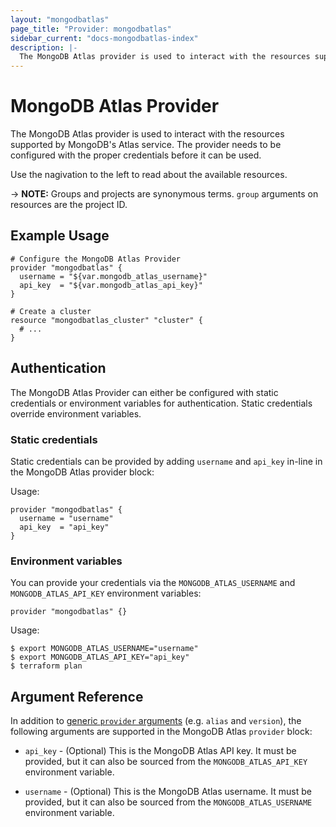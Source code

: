 ```yaml
---
layout: "mongodbatlas"
page_title: "Provider: mongodbatlas"
sidebar_current: "docs-mongodbatlas-index"
description: |-
  The MongoDB Atlas provider is used to interact with the resources supported by MongoDB's Atlas service. The provider needs to be configured with the proper credentials before it can be used.
---
```


# MongoDB Atlas Provider

The MongoDB Atlas provider is used to interact with the resources supported by
MongoDB's Atlas service. The provider needs to be configured with the proper
credentials before it can be used.

Use the nagivation to the left to read about the available resources.

-> **NOTE:** Groups and projects are synonymous terms. `group` arguments on
resources are the project ID.

## Example Usage

```hcl
# Configure the MongoDB Atlas Provider
provider "mongodbatlas" {
  username = "${var.mongodb_atlas_username}"
  api_key  = "${var.mongodb_atlas_api_key}"
}

# Create a cluster
resource "mongodbatlas_cluster" "cluster" {
  # ...
}
```

## Authentication

The MongoDB Atlas Provider can either be configured with static credentials or
environment variables for authentication. Static credentials override
environment variables.

### Static credentials

Static credentials can be provided by adding `username` and `api_key` in-line in the MongoDB Atlas provider block:

Usage:

```hcl
provider "mongodbatlas" {
  username = "username"
  api_key  = "api_key"
}
```

### Environment variables

You can provide your credentials via the `MONGODB_ATLAS_USERNAME` and
`MONGODB_ATLAS_API_KEY` environment variables:

```hcl
provider "mongodbatlas" {}
```

Usage:

```shell
$ export MONGODB_ATLAS_USERNAME="username"
$ export MONGODB_ATLAS_API_KEY="api_key"
$ terraform plan
```

## Argument Reference

In addition to [generic `provider`
arguments](https://www.terraform.io/docs/configuration/providers.html) (e.g.
`alias` and `version`), the following arguments are supported in the MongoDB
Atlas `provider` block:

* `api_key` - (Optional) This is the MongoDB Atlas API key. It must be
  provided, but it can also be sourced from the `MONGODB_ATLAS_API_KEY`
  environment variable.

* `username` - (Optional) This is the MongoDB Atlas username. It must be
  provided, but it can also be sourced from the `MONGODB_ATLAS_USERNAME`
  environment variable.
